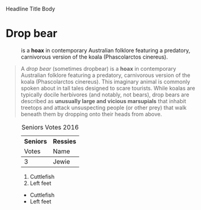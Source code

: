 Headline
Title
Body

<dl>
<dt><h1>Drop bear</h1></dt>
<dd>is a <b>hoax</b> in contemporary Australian folklore featuring a predatory, carnivorous version of the koala (Phascolarctos cinereus).</dd>


<blockquote>
<p>A <i>drop bear</i> (sometimes dropbear) is a <b>hoax</b> in contemporary Australian folklore featuring a predatory, carnivorous version of the koala (Phascolarctos cinereus). This imaginary animal is commonly spoken about in tall tales designed to scare tourists. While koalas are typically docile herbivores (and notably, not bears), drop bears are described as <strong>unusually large and vicious marsupials</strong> that inhabit treetops and attack unsuspecting people (or other prey) that walk beneath them by dropping onto their heads from above.</p>
</blockquote>

<figure id="fig1">
<table>
<caption>Seniors Votes 2016</caption>
<thead>
<tr>
<th scope="column"> Seniors</th>
<th scope="column"> Ressies</th>
</tr>
<tr>
<td>Votes</td>
<td>Name</td>
</tr>
</thead>
<tbody>
<tr>
<td>3</td>
<td>Jewie</td>
</tr>
</tbody>
<table>
</figure>

<ol>
<li>Cuttlefish</li>
<li>Left feet</li>
</ol>

<ul>
<li>Cuttlefish</li>
<li>Left feet</li>
</ul>
